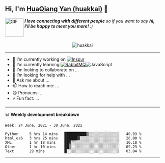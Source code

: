 ## Hi, I'm <a href="https://github.com/huakkai" target="_blank">HuaQiang Yan (huakkai)</a> 👋

<img align="left" alt="GIF" src="https://media.giphy.com/media/LnQjpWaON8nhr21vNW/giphy.gif" width="60" title="Say HI"> <em><b>I love connecting with different people</b> so if you want to say <b>hi, I'll be happy to meet you more!</b> :)</em>

<!--
**huakkai/huakkai** is a ✨ _special_ ✨ repository because its `README.md` (this file) appears on your GitHub profile.

Here are some ideas to get you started:
-->

<br>

<p align="center">
    <img src="https://github-readme-stats.vercel.app/api?username=huakkai&show_icons=true&theme=radical" alt="huakkai" />
</p>

-------

- 🔭 I’m currently working on <a href="https://www.inspur.com"><img alt="Inspur" src="https://img.shields.io/badge/-Inspur-brightgreen" /></a>
- 🌱 I’m currently learning <a href="https://www.rabbitmq.com/"><img alt="RabbitMQ" src="https://img.shields.io/badge/-RabbitMQ-green" /></a><img alt="JavaScript" src="https://img.shields.io/badge/-JavaScript-ff69b4" />
- 👯 I’m looking to collaborate on ...
- 🤔 I’m looking for help with ...
- 💬 Ask me about ...
- 📫 How to reach me: ...
- 😄 Pronouns: ...
- ⚡ Fun fact: ...

-------

📊 **Weekly development breakdown**
<!--START_SECTION:waka-->
```text
Week: 24 June, 2021 - 30 June, 2021

Python     5 hrs 14 mins   ██████████▒░░░░░░░░░░░░░░   40.93 % 
html_es6   3 hrs 25 mins   ██████▓░░░░░░░░░░░░░░░░░░   26.80 % 
XML        1 hr 18 mins    ██▓░░░░░░░░░░░░░░░░░░░░░░   10.18 % 
Other      1 hr 10 mins    ██▒░░░░░░░░░░░░░░░░░░░░░░   09.23 % 
Text       29 mins         █░░░░░░░░░░░░░░░░░░░░░░░░   03.84 % 
```
<!--END_SECTION:waka-->

-------
